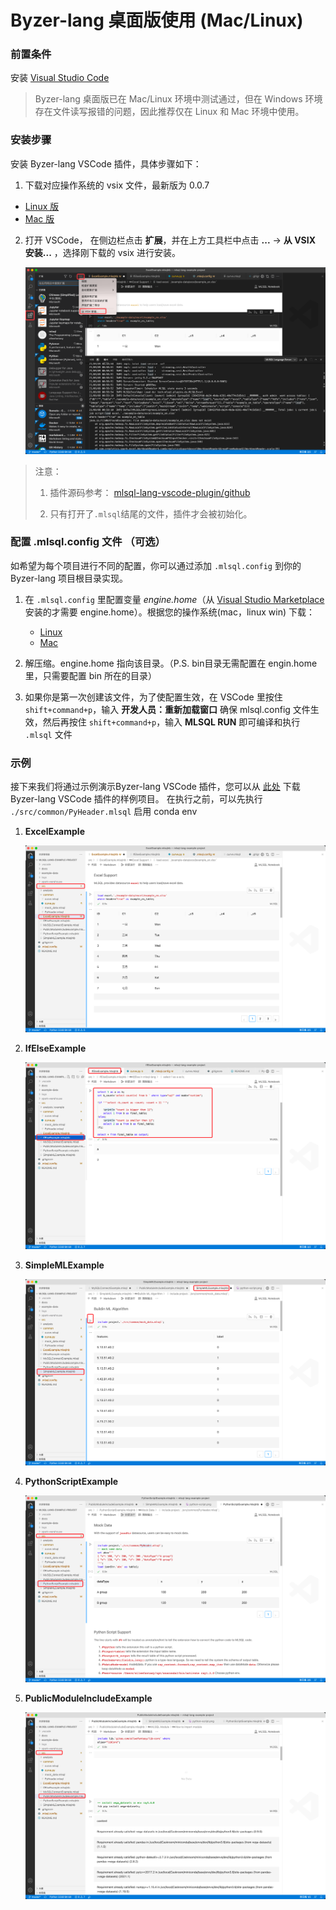 # Byzer-lang 桌面版使用 (Mac/Linux)

### 前置条件
安装 [Visual Studio Code](https://code.visualstudio.com/)

> Byzer-lang 桌面版已在 Mac/Linux 环境中测试通过，但在 Windows 环境存在文件读写报错的问题，因此推荐仅在 Linux 和 Mac 环境中使用。

### 安装步骤

安装 Byzer-lang VSCode 插件，具体步骤如下：
  1. 下载对应操作系统的 vsix 文件，最新版为 0.0.7
  - [Linux 版](https://download.byzer.org/byzer/2.2.1/byzer-lang-linux-0.0.7.vsix)
  - [Mac 版](https://download.byzer.org/byzer/2.2.1/byzer-lang-darwin-0.0.7.vsix)

  2. 打开 VSCode， 在侧边栏点击 **扩展**，并在上方工具栏中点击 **...** -> **从 VSIX 安装...** ，选择刚下载的 vsix 进行安装。

     ![img.png](images/img_local_install.png)

> 注意：
>
> 1. 插件源码参考： [mlsql-lang-vscode-plugin/github](https://github.com/allwefantasy/mlsql-lang-vscode-plugin)
>
> 2. 只有打开了`.mlsql`结尾的文件，插件才会被初始化。

### 配置 .mlsql.config 文件 （可选）

如希望为每个项目进行不同的配置，你可以通过添加 `.mlsql.config` 到你的 Byzer-lang 项目根目录实现。


1. 在 `.mlsql.config` 里配置变量 *engine.home*（从 [Visual Studio Marketplace](https://marketplace.visualstudio.com/items?itemName=allwefantasy.mlsql) 安装的才需要 engine.home）。根据您的操作系统(mac，linux win) 下载：
   - [Linux](https://download.byzer.org/byzer/2.2.1/byzer-lang-linux-amd64-3.0-2.2.1.tar.gz)
   - [Mac](https://download.byzer.org/byzer/2.2.1/byzer-lang-darwin-amd64-3.0-2.2.1.tar.gz)
   
2. 解压缩。engine.home 指向该目录。（P.S. bin目录无需配置在 engin.home 里，只需要配置 bin 所在的目录）
   
3. 如果你是第一次创建该文件，为了使配置生效，在 VSCode 里按住 `shift+command+p`，输入 **开发人员：重新加载窗口** 确保 mlsql.config 文件生效，然后再按住 `shift+command+p`，输入 **MLSQL RUN** 即可编译和执行 `.mlsql` 文件

### 示例

接下来我们将通过示例演示Byzer-lang VSCode 插件，您可以从 [此处](https://github.com/allwefantasy/mlsql-lang-example-project) 下载 Byzer-lang VSCode 插件的样例项目。
在执行之前，可以先执行 `./src/common/PyHeader.mlsql`  启用 conda env 

1. **ExcelExample**

   ![img.png](images/img_eg_execl.png)

2. **IfElseExample**

   ![img_1.png](images/img_eg_ifelse.png)

3. **SimpleMLExample**

   ![img_2.png](images/img_eg_mlsqlnb.png)

4. **PythonScriptExample**

   ![img_3.png](images/img_eg_pyscript.png)

5. **PublicModuleIncludeExample**

   ![img_4.png](images/img_eg_module_include.png)